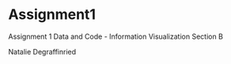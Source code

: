 # Assignment1
Assignment 1 Data and Code - Information Visualization Section B

Natalie Degraffinried